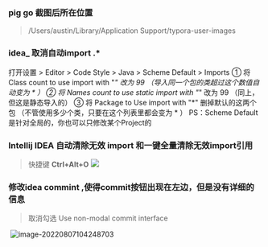 ### pig go 截图后所在位置

> /Users/austin/Library/Application Support/typora-user-images





### idea_  取消自动import .*

打开设置 > Editor > Code Style > Java > Scheme Default > Imports
① 将 Class count to use import with "*" 改为 99 （导入同一个包的类超过这个数值自动变为 * ）
② 将 Names count to use static import with "*" 改为 99 （同上，但这是静态导入的）
③ 将 Package to Use import with "*" 删掉默认的这两个包 （不管使用多少个类，只要在这个列表里都会变为 * ）
PS：Scheme Default 是针对全局的，你也可以只修改某个Project的

### Intellij IDEA 自动清除无效 import 和一键全量清除无效import引用

> 快捷键 **Ctrl+Alt+O** ![](https://s2.loli.net/2022/08/07/F6bJMHg9QjeWw2v.png)

### 修改idea commint ,使得commit按钮出现在左边，但是没有详细的信息 

> 取消勾选 Use non-modal commit interface

​	![image-20220807104248703](https://s2.loli.net/2022/08/07/hLlE1OkHNrjfc7Y.png)

